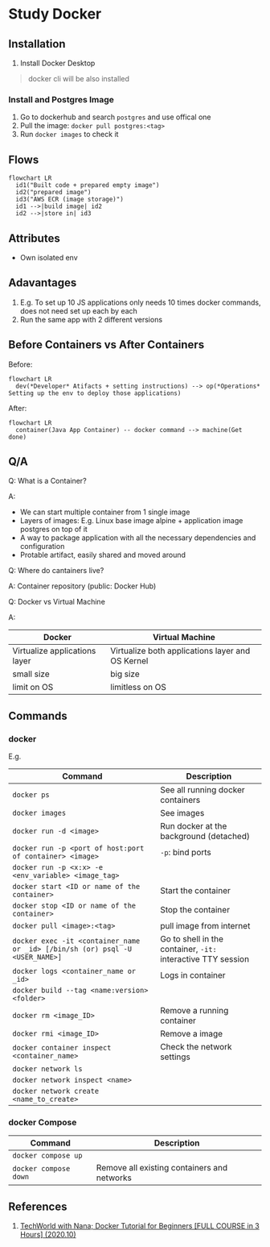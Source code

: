 # Study Docker

## Installation

1. Install Docker Desktop

> docker cli will be also installed

### Install and Postgres Image

1. Go to dockerhub and search `postgres` and use offical one
2. Pull the image: `docker pull postgres:<tag>`
3. Run `docker images` to check it 

## Flows

```mermaid
flowchart LR
  id1("Built code + prepared empty image")
  id2("prepared image")
  id3("AWS ECR (image storage)")
  id1 -->|build image| id2
  id2 -->|store in| id3

```

## Attributes

- Own isolated env

## Adavantages

1. E.g. To set up 10 JS applications only needs 10 times docker commands, does not need set up each by each
2. Run the same app with 2 different versions

## Before Containers vs After Containers

Before:

```mermaid
flowchart LR
  dev(*Developer* Atifacts + setting instructions) --> op(*Operations* Setting up the env to deploy those applications)

```

After:

```mermaid
flowchart LR
  container(Java App Container) -- docker command --> machine(Get done)
```

## Q/A

Q: What is a Container?

A: 

- We can start multiple container from 1 single image
- Layers of images: E.g. Linux base image alpine + application image postgres  on top of it
- A way to package application with all the necessary dependencies and configuration
- Protable artifact, easily shared and moved around 

Q: Where do cantainers live?

A: Container repository (public: Docker Hub)

Q: Docker vs Virtual Machine

A:

| Docker | Virtual Machine |
| ------ | --------------- |
| Virtualize applications layer| Virtualize both applications layer and OS Kernel |
| small size | big size |
| limit on OS | limitless on OS|

## Commands

### docker

E.g.

| Command | Description |
| ------- | ----------- | 
| `docker ps` | See all running docker containers |
| `docker images` | See images |
| `docker run -d <image>` | Run docker at the background (detached) |
| `docker run -p <port of host:port of container> <image>` | `-p`: bind ports |
| `docker run -p <x:x> -e <env_variable> <image_tag>` ||
| `docker start <ID or name of the container>` | Start the container |
| `docker stop <ID or name of the container>` | Stop the container |
| `docker pull <image>:<tag>` | pull image from internet |
| `docker exec -it <container_name or _id> [/bin/sh (or) psql -U <USER_NAME>]` | Go to shell in the container, `-it:` interactive TTY session |
| `docker logs <container_name or _id> ` | Logs in container |
| `docker build --tag <name:version> <folder>` |  |
| `docker rm <image_ID>` | Remove a running container |
| `docker rmi <image_ID>` | Remove a image |
| `docker container inspect <container_name>` | Check the network settings |
| `docker network ls` |  |
| `docker network inspect <name>` |  |
| `docker network create <name_to_create>` |  |

### docker Compose

| Command | Description |
| -------| ------------ | 
| `docker compose up` | |
| `docker compose down` | Remove all existing containers and networks |

## References

1. [TechWorld with Nana; Docker Tutorial for Beginners [FULL COURSE in 3 Hours] (2020.10)](https://youtu.be/3c-iBn73dDE)
